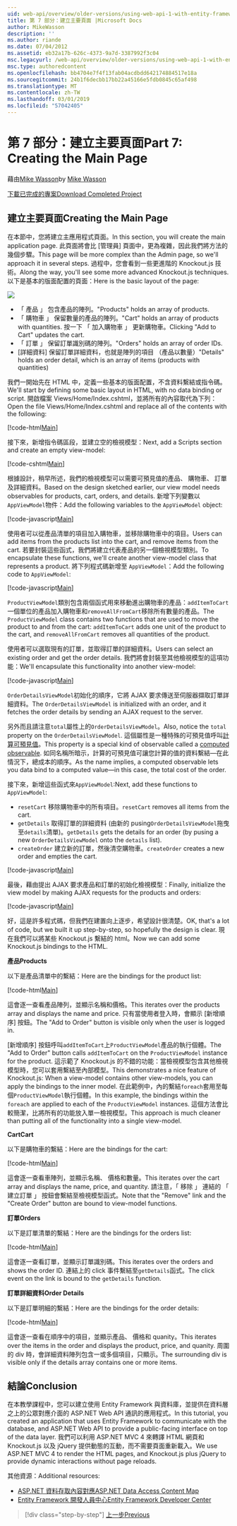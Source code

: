 ```yaml
---
uid: web-api/overview/older-versions/using-web-api-1-with-entity-framework-5/using-web-api-with-entity-framework-part-7
title: 第 7 部分：建立主要頁面 |Microsoft Docs
author: MikeWasson
description: ''
ms.author: riande
ms.date: 07/04/2012
ms.assetid: eb32a17b-626c-4373-9a7d-3387992f3c04
msc.legacyurl: /web-api/overview/older-versions/using-web-api-1-with-entity-framework-5/using-web-api-with-entity-framework-part-7
msc.type: authoredcontent
ms.openlocfilehash: bb4704e7f4f13fab04acdbdd642174884517e18a
ms.sourcegitcommit: 24b1f6decbb17bb22a45166e5fdb0845c65af498
ms.translationtype: MT
ms.contentlocale: zh-TW
ms.lasthandoff: 03/01/2019
ms.locfileid: "57042405"
---
```

<a name="part-7-creating-the-main-page"></a><span data-ttu-id="1f98f-102">第 7 部分：建立主要頁面</span><span class="sxs-lookup"><span data-stu-id="1f98f-102">Part 7: Creating the Main Page</span></span>
====================
<span data-ttu-id="1f98f-103">藉由[Mike Wasson](https://github.com/MikeWasson)</span><span class="sxs-lookup"><span data-stu-id="1f98f-103">by [Mike Wasson](https://github.com/MikeWasson)</span></span>

[<span data-ttu-id="1f98f-104">下載已完成的專案</span><span class="sxs-lookup"><span data-stu-id="1f98f-104">Download Completed Project</span></span>](http://code.msdn.microsoft.com/ASP-NET-Web-API-with-afa30545)

## <a name="creating-the-main-page"></a><span data-ttu-id="1f98f-105">建立主要頁面</span><span class="sxs-lookup"><span data-stu-id="1f98f-105">Creating the Main Page</span></span>

<span data-ttu-id="1f98f-106">在本節中，您將建立主應用程式頁面。</span><span class="sxs-lookup"><span data-stu-id="1f98f-106">In this section, you will create the main application page.</span></span> <span data-ttu-id="1f98f-107">此頁面將會比 [管理員] 頁面中，更為複雜，因此我們將方法的幾個步驟。</span><span class="sxs-lookup"><span data-stu-id="1f98f-107">This page will be more complex than the Admin page, so we'll approach it in several steps.</span></span> <span data-ttu-id="1f98f-108">過程中，您會看到一些更進階的 Knockout.js 技術。</span><span class="sxs-lookup"><span data-stu-id="1f98f-108">Along the way, you'll see some more advanced Knockout.js techniques.</span></span> <span data-ttu-id="1f98f-109">以下是基本的版面配置的頁面：</span><span class="sxs-lookup"><span data-stu-id="1f98f-109">Here is the basic layout of the page:</span></span>

![](using-web-api-with-entity-framework-part-7/_static/image1.png)

- <span data-ttu-id="1f98f-110">「 產品 」 包含產品的陣列。</span><span class="sxs-lookup"><span data-stu-id="1f98f-110">"Products" holds an array of products.</span></span>
- <span data-ttu-id="1f98f-111">「 購物車 」 保留數量的產品的陣列。</span><span class="sxs-lookup"><span data-stu-id="1f98f-111">"Cart" holds an array of products with quantities.</span></span> <span data-ttu-id="1f98f-112">按一下 「 加入購物車 」 更新購物車。</span><span class="sxs-lookup"><span data-stu-id="1f98f-112">Clicking "Add to Cart" updates the cart.</span></span>
- <span data-ttu-id="1f98f-113">「 訂單 」 保留訂單識別碼的陣列。</span><span class="sxs-lookup"><span data-stu-id="1f98f-113">"Orders" holds an array of order IDs.</span></span>
- <span data-ttu-id="1f98f-114">[詳細資料] 保留訂單詳細資料，也就是陣列的項目 （產品以數量）</span><span class="sxs-lookup"><span data-stu-id="1f98f-114">"Details" holds an order detail, which is an array of items (products with quantities)</span></span>

<span data-ttu-id="1f98f-115">我們一開始先在 HTML 中，定義一些基本的版面配置，不含資料繫結或指令碼。</span><span class="sxs-lookup"><span data-stu-id="1f98f-115">We'll start by defining some basic layout in HTML, with no data binding or script.</span></span> <span data-ttu-id="1f98f-116">開啟檔案 Views/Home/Index.cshtml，並將所有的內容取代為下列：</span><span class="sxs-lookup"><span data-stu-id="1f98f-116">Open the file Views/Home/Index.cshtml and replace all of the contents with the following:</span></span>

[!code-html[Main](using-web-api-with-entity-framework-part-7/samples/sample1.html)]

<span data-ttu-id="1f98f-117">接下來，新增指令碼區段，並建立空的檢視模型：</span><span class="sxs-lookup"><span data-stu-id="1f98f-117">Next, add a Scripts section and create an empty view-model:</span></span>

[!code-cshtml[Main](using-web-api-with-entity-framework-part-7/samples/sample2.cshtml)]

<span data-ttu-id="1f98f-118">根據設計，稍早所述，我們的檢視模型可以需要可預見值的產品、 購物車、 訂單及詳細資料。</span><span class="sxs-lookup"><span data-stu-id="1f98f-118">Based on the design sketched earlier, our view model needs observables for products, cart, orders, and details.</span></span> <span data-ttu-id="1f98f-119">新增下列變數以`AppViewModel`物件：</span><span class="sxs-lookup"><span data-stu-id="1f98f-119">Add the following variables to the `AppViewModel` object:</span></span>

[!code-javascript[Main](using-web-api-with-entity-framework-part-7/samples/sample3.js)]

<span data-ttu-id="1f98f-120">使用者可以從產品清單的項目加入購物車，並移除購物車中的項目。</span><span class="sxs-lookup"><span data-stu-id="1f98f-120">Users can add items from the products list into the cart, and remove items from the cart.</span></span> <span data-ttu-id="1f98f-121">若要封裝這些函式，我們將建立代表產品的另一個檢視模型類別。</span><span class="sxs-lookup"><span data-stu-id="1f98f-121">To encapsulate these functions, we'll create another view-model class that represents a product.</span></span> <span data-ttu-id="1f98f-122">將下列程式碼新增至 `AppViewModel`：</span><span class="sxs-lookup"><span data-stu-id="1f98f-122">Add the following code to `AppViewModel`:</span></span>

[!code-javascript[Main](using-web-api-with-entity-framework-part-7/samples/sample4.js?highlight=4)]

<span data-ttu-id="1f98f-123">`ProductViewModel`類別包含兩個函式用來移動進出購物車的產品：`addItemToCart`一個單位的產品加入購物車和`removeAllFromCart`移除所有數量的產品。</span><span class="sxs-lookup"><span data-stu-id="1f98f-123">The `ProductViewModel` class contains two functions that are used to move the product to and from the cart: `addItemToCart` adds one unit of the product to the cart, and `removeAllFromCart` removes all quantities of the product.</span></span>

<span data-ttu-id="1f98f-124">使用者可以選取現有的訂單，並取得訂單的詳細資料。</span><span class="sxs-lookup"><span data-stu-id="1f98f-124">Users can select an existing order and get the order details.</span></span> <span data-ttu-id="1f98f-125">我們將會封裝至其他檢視模型的這項功能：</span><span class="sxs-lookup"><span data-stu-id="1f98f-125">We'll encapsulate this functionality into another view-model:</span></span>

[!code-javascript[Main](using-web-api-with-entity-framework-part-7/samples/sample5.js?highlight=4)]

<span data-ttu-id="1f98f-126">`OrderDetailsViewModel`初始化的順序，它將 AJAX 要求傳送至伺服器擷取訂單詳細資料。</span><span class="sxs-lookup"><span data-stu-id="1f98f-126">The `OrderDetailsViewModel` is initialized with an order, and it fetches the order details by sending an AJAX request to the server.</span></span>

<span data-ttu-id="1f98f-127">另外而且請注意`total`屬性上的`OrderDetailsViewModel`。</span><span class="sxs-lookup"><span data-stu-id="1f98f-127">Also, notice the `total` property on the `OrderDetailsViewModel`.</span></span> <span data-ttu-id="1f98f-128">這個屬性是一種特殊的可預見值呼叫[計算可預見值](http://knockoutjs.com/documentation/computedObservables.html)。</span><span class="sxs-lookup"><span data-stu-id="1f98f-128">This property is a special kind of observable called a [computed observable](http://knockoutjs.com/documentation/computedObservables.html).</span></span> <span data-ttu-id="1f98f-129">如同名稱所暗示，計算的可預見值可讓您計算的值的資料繫結&#8212;在此情況下，總成本的順序。</span><span class="sxs-lookup"><span data-stu-id="1f98f-129">As the name implies, a computed observable lets you data bind to a computed value&#8212;in this case, the total cost of the order.</span></span>

<span data-ttu-id="1f98f-130">接下來，新增這些函式來`AppViewModel`:</span><span class="sxs-lookup"><span data-stu-id="1f98f-130">Next, add these functions to `AppViewModel`:</span></span>

- <span data-ttu-id="1f98f-131">`resetCart` 移除購物車中的所有項目。</span><span class="sxs-lookup"><span data-stu-id="1f98f-131">`resetCart` removes all items from the cart.</span></span>
- <span data-ttu-id="1f98f-132">`getDetails` 取得訂單的詳細資料 (由新的 pusing`OrderDetailsViewModel`拖曳至`details`清單)。</span><span class="sxs-lookup"><span data-stu-id="1f98f-132">`getDetails` gets the details for an order (by pusing a new `OrderDetailsViewModel` onto the `details` list).</span></span>
- <span data-ttu-id="1f98f-133">`createOrder` 建立新的訂單，然後清空購物車。</span><span class="sxs-lookup"><span data-stu-id="1f98f-133">`createOrder` creates a new order and empties the cart.</span></span>


[!code-javascript[Main](using-web-api-with-entity-framework-part-7/samples/sample6.js?highlight=4)]

<span data-ttu-id="1f98f-134">最後，藉由提出 AJAX 要求產品和訂單的初始化檢視模型：</span><span class="sxs-lookup"><span data-stu-id="1f98f-134">Finally, initialize the view model by making AJAX requests for the products and orders:</span></span>

[!code-javascript[Main](using-web-api-with-entity-framework-part-7/samples/sample7.js)]

<span data-ttu-id="1f98f-135">好，這是許多程式碼，但我們在建置向上逐步，希望設計很清楚。</span><span class="sxs-lookup"><span data-stu-id="1f98f-135">OK, that's a lot of code, but we built it up step-by-step, so hopefully the design is clear.</span></span> <span data-ttu-id="1f98f-136">現在我們可以將某些 Knockout.js 繫結的 html。</span><span class="sxs-lookup"><span data-stu-id="1f98f-136">Now we can add some Knockout.js bindings to the HTML.</span></span>

<span data-ttu-id="1f98f-137">**產品**</span><span class="sxs-lookup"><span data-stu-id="1f98f-137">**Products**</span></span>

<span data-ttu-id="1f98f-138">以下是產品清單中的繫結：</span><span class="sxs-lookup"><span data-stu-id="1f98f-138">Here are the bindings for the product list:</span></span>

[!code-html[Main](using-web-api-with-entity-framework-part-7/samples/sample8.html)]

<span data-ttu-id="1f98f-139">這會逐一查看產品陣列，並顯示名稱和價格。</span><span class="sxs-lookup"><span data-stu-id="1f98f-139">This iterates over the products array and displays the name and price.</span></span> <span data-ttu-id="1f98f-140">只有當使用者登入時，會顯示 [新增順序] 按鈕。</span><span class="sxs-lookup"><span data-stu-id="1f98f-140">The "Add to Order" button is visible only when the user is logged in.</span></span>

<span data-ttu-id="1f98f-141">[新增順序] 按鈕呼叫`addItemToCart`上`ProductViewModel`產品的執行個體。</span><span class="sxs-lookup"><span data-stu-id="1f98f-141">The "Add to Order" button calls `addItemToCart` on the `ProductViewModel` instance for the product.</span></span> <span data-ttu-id="1f98f-142">這示範了 Knockout.js 的不錯的功能：當檢視模型包含其他檢視模型時，您可以套用繫結至內部模型。</span><span class="sxs-lookup"><span data-stu-id="1f98f-142">This demonstrates a nice feature of Knockout.js: When a view-model contains other view-models, you can apply the bindings to the inner model.</span></span> <span data-ttu-id="1f98f-143">在此範例中，內的繫結`foreach`套用至每個`ProductViewModel`執行個體。</span><span class="sxs-lookup"><span data-stu-id="1f98f-143">In this example, the bindings within the `foreach` are applied to each of the `ProductViewModel` instances.</span></span> <span data-ttu-id="1f98f-144">這個方法會比較簡潔，比將所有的功能放入單一檢視模型。</span><span class="sxs-lookup"><span data-stu-id="1f98f-144">This approach is much cleaner than putting all of the functionality into a single view-model.</span></span>

<span data-ttu-id="1f98f-145">**Cart**</span><span class="sxs-lookup"><span data-stu-id="1f98f-145">**Cart**</span></span>

<span data-ttu-id="1f98f-146">以下是購物車的繫結：</span><span class="sxs-lookup"><span data-stu-id="1f98f-146">Here are the bindings for the cart:</span></span>

[!code-html[Main](using-web-api-with-entity-framework-part-7/samples/sample9.html)]

<span data-ttu-id="1f98f-147">這會逐一查看車陣列，並顯示名稱、 價格和數量。</span><span class="sxs-lookup"><span data-stu-id="1f98f-147">This iterates over the cart array and displays the name, price, and quantity.</span></span> <span data-ttu-id="1f98f-148">請注意，「 移除 」 連結的 「 建立訂單 」 按鈕會繫結至檢視模型函式。</span><span class="sxs-lookup"><span data-stu-id="1f98f-148">Note that the "Remove" link and the "Create Order" button are bound to view-model functions.</span></span>

<span data-ttu-id="1f98f-149">**訂單**</span><span class="sxs-lookup"><span data-stu-id="1f98f-149">**Orders**</span></span>

<span data-ttu-id="1f98f-150">以下是訂單清單的繫結：</span><span class="sxs-lookup"><span data-stu-id="1f98f-150">Here are the bindings for the orders list:</span></span>

[!code-html[Main](using-web-api-with-entity-framework-part-7/samples/sample10.html)]

<span data-ttu-id="1f98f-151">這會逐一查看訂單，並顯示訂單識別碼。</span><span class="sxs-lookup"><span data-stu-id="1f98f-151">This iterates over the orders and shows the order ID.</span></span> <span data-ttu-id="1f98f-152">連結上的 click 事件繫結至`getDetails`函式。</span><span class="sxs-lookup"><span data-stu-id="1f98f-152">The click event on the link is bound to the `getDetails` function.</span></span>

<span data-ttu-id="1f98f-153">**訂單詳細資料**</span><span class="sxs-lookup"><span data-stu-id="1f98f-153">**Order Details**</span></span>

<span data-ttu-id="1f98f-154">以下是訂單明細的繫結：</span><span class="sxs-lookup"><span data-stu-id="1f98f-154">Here are the bindings for the order details:</span></span>

[!code-html[Main](using-web-api-with-entity-framework-part-7/samples/sample11.html)]

<span data-ttu-id="1f98f-155">這會逐一查看在順序中的項目，並顯示產品、 價格和 quanity。</span><span class="sxs-lookup"><span data-stu-id="1f98f-155">This iterates over the items in the order and displays the product, price, and quanity.</span></span> <span data-ttu-id="1f98f-156">周圍的 div 時，會詳細資料陣列包含一或多個項目，只顯示。</span><span class="sxs-lookup"><span data-stu-id="1f98f-156">The surrounding div is visible only if the details array contains one or more items.</span></span>

## <a name="conclusion"></a><span data-ttu-id="1f98f-157">結論</span><span class="sxs-lookup"><span data-stu-id="1f98f-157">Conclusion</span></span>

<span data-ttu-id="1f98f-158">在本教學課程中，您可以建立使用 Entity Framework 與資料庫，並提供在資料層之上的公眾對應介面的 ASP.NET Web API 通訊的應用程式。</span><span class="sxs-lookup"><span data-stu-id="1f98f-158">In this tutorial, you created an application that uses Entity Framework to communicate with the database, and ASP.NET Web API to provide a public-facing interface on top of the data layer.</span></span> <span data-ttu-id="1f98f-159">我們可以利用 ASP.NET MVC 4 來轉譯 HTML 網頁和 Knockout.js 以及 jQuery 提供動態的互動，而不需要頁面重新載入。</span><span class="sxs-lookup"><span data-stu-id="1f98f-159">We use ASP.NET MVC 4 to render the HTML pages, and Knockout.js plus jQuery to provide dynamic interactions without page reloads.</span></span>

<span data-ttu-id="1f98f-160">其他資源：</span><span class="sxs-lookup"><span data-stu-id="1f98f-160">Additional resources:</span></span>

- [<span data-ttu-id="1f98f-161">ASP.NET 資料存取內容對應</span><span class="sxs-lookup"><span data-stu-id="1f98f-161">ASP.NET Data Access Content Map</span></span>](https://msdn.microsoft.com/library/6759sth4.aspx)
- [<span data-ttu-id="1f98f-162">Entity Framework 開發人員中心</span><span class="sxs-lookup"><span data-stu-id="1f98f-162">Entity Framework Developer Center</span></span>](https://msdn.microsoft.com/data/ef)

> [!div class="step-by-step"]
> [<span data-ttu-id="1f98f-163">上一步</span><span class="sxs-lookup"><span data-stu-id="1f98f-163">Previous</span></span>](using-web-api-with-entity-framework-part-6.md)
